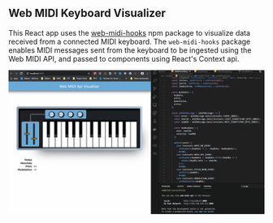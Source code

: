 ## Web MIDI Keyboard Visualizer

This React app uses the [web-midi-hooks](https://www.npmjs.com/package/web-midi-hooks) npm package to visualize data received from a connected MIDI keyboard. The `web-midi-hooks` package enables MIDI messages sent from the keyboard to be ingested using the Web MIDI API, and passed to components using React's Context api.

![keyboard-gif](web-midi-react-keyboard.gif)



